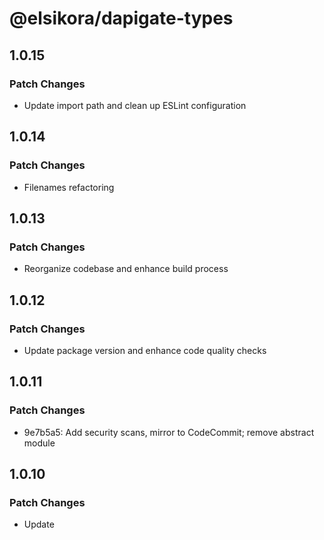 # @elsikora/dapigate-types

## 1.0.15

### Patch Changes

- Update import path and clean up ESLint configuration

## 1.0.14

### Patch Changes

- Filenames refactoring

## 1.0.13

### Patch Changes

- Reorganize codebase and enhance build process

## 1.0.12

### Patch Changes

- Update package version and enhance code quality checks

## 1.0.11

### Patch Changes

- 9e7b5a5: Add security scans, mirror to CodeCommit; remove abstract module

## 1.0.10

### Patch Changes

- Update
